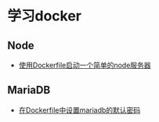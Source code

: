﻿# 学习docker

## Node
- [使用Dockerfile启动一个简单的node服务器](./node/http-server/README.md)

## MariaDB
- [在Dockerfile中设置mariadb的默认密码](./mariadb/default-password/README.md)